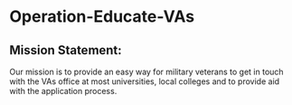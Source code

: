 <h1>Operation-Educate-VAs</h1>

<h2>Mission Statement:</h2>
<p>Our mission is to provide an easy way for military veterans to get in touch with the VAs office at most universities, local colleges and to provide aid with the application process. </p>
